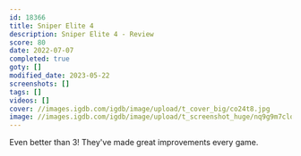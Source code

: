 ```yaml
---
id: 18366
title: Sniper Elite 4
description: Sniper Elite 4 - Review
score: 80
date: 2022-07-07
completed: true
goty: []
modified_date: 2023-05-22
screenshots: []
tags: []
videos: []
cover: //images.igdb.com/igdb/image/upload/t_cover_big/co24t8.jpg
image: //images.igdb.com/igdb/image/upload/t_screenshot_huge/nq9g9m7clqzjxjc4kolg.jpg
---
```

Even better than 3! They've made great improvements every game.